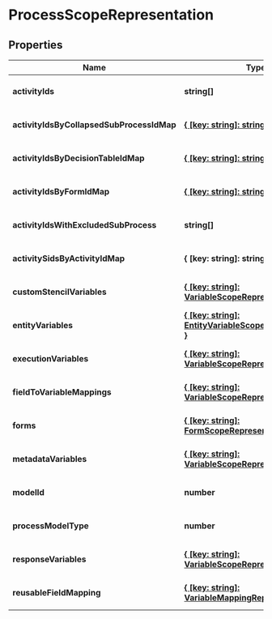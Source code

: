 # ProcessScopeRepresentation

## Properties
Name | Type | Description | Notes
------------ | ------------- | ------------- | -------------
**activityIds** | **string[]** |  | [optional] [default to null]
**activityIdsByCollapsedSubProcessIdMap** | [**{ [key: string]: string; }**](.md) |  | [optional] [default to null]
**activityIdsByDecisionTableIdMap** | [**{ [key: string]: string; }**](.md) |  | [optional] [default to null]
**activityIdsByFormIdMap** | [**{ [key: string]: string; }**](.md) |  | [optional] [default to null]
**activityIdsWithExcludedSubProcess** | **string[]** |  | [optional] [default to null]
**activitySidsByActivityIdMap** | **{ [key: string]: string; }** |  | [optional] [default to null]
**customStencilVariables** | [**{ [key: string]: VariableScopeRepresentation; }**](.md) |  | [optional] [default to null]
**entityVariables** | [**{ [key: string]: EntityVariableScopeRepresentation; }**](.md) |  | [optional] [default to null]
**executionVariables** | [**{ [key: string]: VariableScopeRepresentation; }**](.md) |  | [optional] [default to null]
**fieldToVariableMappings** | [**{ [key: string]: VariableScopeRepresentation; }**](.md) |  | [optional] [default to null]
**forms** | [**{ [key: string]: FormScopeRepresentation; }**](.md) |  | [optional] [default to null]
**metadataVariables** | [**{ [key: string]: VariableScopeRepresentation; }**](.md) |  | [optional] [default to null]
**modelId** | **number** |  | [optional] [default to null]
**processModelType** | **number** |  | [optional] [default to null]
**responseVariables** | [**{ [key: string]: VariableScopeRepresentation; }**](.md) |  | [optional] [default to null]
**reusableFieldMapping** | [**{ [key: string]: VariableMappingRepresentation; }**](.md) |  | [optional] [default to null]


